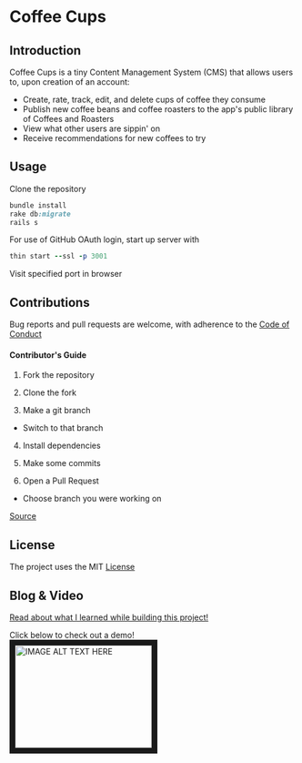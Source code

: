 Coffee Cups
===========


Introduction
------------
Coffee Cups is a tiny Content Management System (CMS) that allows users to, upon creation of an account:
* Create, rate, track, edit, and delete cups of coffee they consume
* Publish new coffee beans and coffee roasters to the app's public library of Coffees and Roasters
* View what other users are sippin' on
* Receive recommendations for new coffees to try


Usage
------------
Clone the repository
```ruby
bundle install
rake db:migrate
rails s
```

For use of GitHub OAuth login, start up server with
```ruby
thin start --ssl -p 3001
```

Visit specified port in browser


Contributions
-------------
Bug reports and pull requests are welcome, with adherence to the [Code of Conduct](./CODE_OF_CONDUCT.md)
#### Contributor's Guide
1. Fork the repository

2. Clone the fork

3. Make a git branch
  * Switch to that branch
4. Install dependencies

5. Make some commits

6. Open a Pull Request
  * Choose branch you were working on

[Source](https://medium.com/@jenweber/your-first-open-source-contribution-a-step-by-step-technical-guide-d3aca55cc5a6)


License
-------
The project uses the MIT [License](./LICENSE)

Blog & Video
---------

[Read about what I learned while building this project!](https://iamtash.github.io/rails_project_coffeecups_2_0)

Click below to check out a demo!<br>
<a href="http://www.youtube.com/watch?feature=player_embedded&v=JxIBt6I_IyY
" target="_blank"><img src="http://img.youtube.com/vi/JxIBt6I_IyY/0.jpg" 
alt="IMAGE ALT TEXT HERE" width="240" height="180" border="10" /></a>

